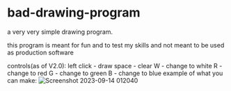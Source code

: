 # bad-drawing-program
a very very simple drawing program.

this program is meant for fun and to test my skills and not meant to be used as production software

controls(as of V2.0):
left click - draw
space - clear
W - change to white
R - change to red
G - change to green
B - change to blue
example of what you can make:
![Screenshot 2023-09-14 012040](https://github.com/hatscodes/simple-drawing-program/assets/110644039/5248e352-eb84-4ebc-8476-f41bc2fbf8ab)
